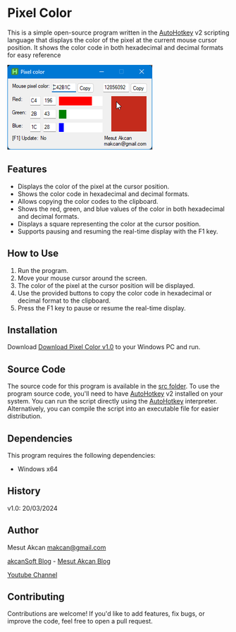 # Pixel Color

This is a simple open-source program written in the [AutoHotkey](https://www.autohotkey.com) v2 scripting language that displays the color of the pixel at the current mouse cursor position. It shows the color code in both hexadecimal and decimal formats for easy reference

![screen Shot](https://github.com/akcansoft/Pixel-Color/blob/main/screenshot_1.0.png)

## Features

- Displays the color of the pixel at the cursor position.
- Shows the color code in hexadecimal and decimal formats.
- Allows copying the color codes to the clipboard.
- Shows the red, green, and blue values of the color in both hexadecimal and decimal formats.
- Displays a square representing the color at the cursor position.
- Supports pausing and resuming the real-time display with the F1 key.

## How to Use

1. Run the program.
2. Move your mouse cursor around the screen.
3. The color of the pixel at the cursor position will be displayed.
4. Use the provided buttons to copy the color code in hexadecimal or decimal format to the clipboard.
5. Press the F1 key to pause or resume the real-time display.

## Installation

Download [Download Pixel Color v1.0](https://github.com/akcansoft/Pixel-Color/blob/main/pixel%20color%20v1.0.exe) to your Windows PC and run.

## Source Code

The source code for this program is available in the [src folder](https://github.com/akcansoft/Pixel-Color/tree/main/src). To use the program source code, you'll need to have [AutoHotkey](https://www.autohotkey.com) v2 installed on your system. You can run the script directly using the [AutoHotkey](https://www.autohotkey.com) interpreter. Alternatively, you can compile the script into an executable file for easier distribution.

## Dependencies

This program requires the following dependencies:

- Windows x64

## History

v1.0: 20/03/2024

## Author

Mesut Akcan makcan@gmail.com

[akcanSoft Blog](https://akcansoft.blogspot.com) - [Mesut Akcan Blog](https://mesutakcan.blogspot.com)

[Youtube Channel](https://www.youtube.com/mesutakcan)

## Contributing
Contributions are welcome! If you'd like to add features, fix bugs, or improve the code, feel free to open a pull request.
